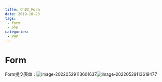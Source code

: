 ```yaml
---
title: Ch02_Form
date: 2019-10-23
tags:
 - form
 - php
categories:
 - PHP
---
```


# Form

Form提交表单：![image-20220529113601637](https://markdown-1301334775.cos.eu-frankfurt.myqcloud.com/image-20220529113601637.png)![image-20220529113619477](https://markdown-1301334775.cos.eu-frankfurt.myqcloud.com/image-20220529113619477.png)